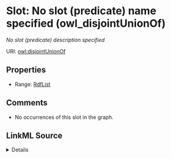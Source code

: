 

# Slot: No slot (predicate) name specified (owl_disjointUnionOf)


_No slot (predicate) description specified_







URI: [owl:disjointUnionOf](http://www.w3.org/2002/07/owl#disjointUnionOf)



<!-- no inheritance hierarchy -->








## Properties

* Range: [RdfList](../classes/RdfList.md)





## Comments

* No occurrences of this slot in the graph.



## LinkML Source

<details>

```yaml
name: owl_disjointUnionOf
description: No slot (predicate) description specified
title: No slot (predicate) name specified
comments:
- No occurrences of this slot in the graph.
from_schema: sawgraph-kg
rank: 1000
slot_uri: owl:disjointUnionOf
alias: owl_disjointUnionOf
union_of:
- '{''domain'': ''owl_Class''}'
- '{''domain'': ''rdfs_Class''}'
range: rdf_List

```
</details>